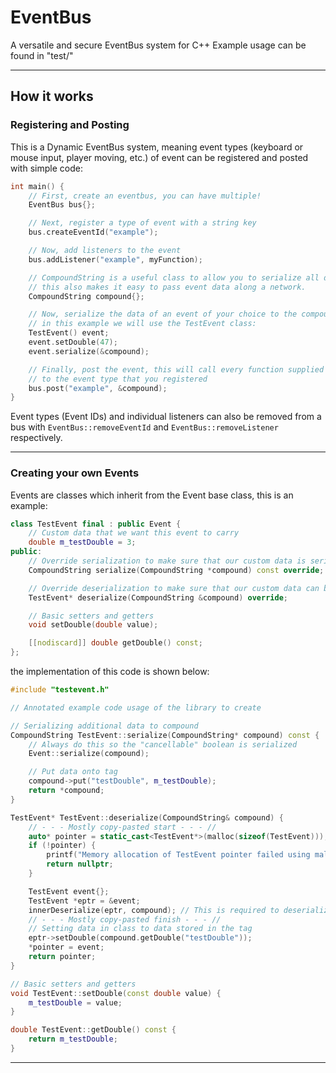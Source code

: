 # EventBus
 A versatile and secure EventBus system for C++
Example usage can be found in "test/"

---

## How it works
### Registering and Posting
This is a Dynamic EventBus system, meaning event types (keyboard or mouse input, player moving, etc.) of event can be registered and posted with simple code:
```cpp
int main() {
    // First, create an eventbus, you can have multiple!
    EventBus bus{};

    // Next, register a type of event with a string key
    bus.createEventId("example");

    // Now, add listeners to the event
    bus.addListener("example", myFunction);

    // CompoundString is a useful class to allow you to serialize all data to a string,
    // this also makes it easy to pass event data along a network.
    CompoundString compound{};

    // Now, serialize the data of an event of your choice to the compound,
    // in this example we will use the TestEvent class:
    TestEvent() event;
    event.setDouble(47);
    event.serialize(&compound);

    // Finally, post the event, this will call every function supplied as a listener
    // to the event type that you registered
    bus.post("example", &compound);
}
```

Event types (Event IDs) and individual listeners can also be removed from a bus with `EventBus::removeEventId` and `EventBus::removeListener` respectively.

---

### Creating your own Events
Events are classes which inherit from the Event base class, this is an example:
```cpp
class TestEvent final : public Event {
    // Custom data that we want this event to carry
    double m_testDouble = 3;
public:
    // Override serialization to make sure that our custom data is serialized
    CompoundString serialize(CompoundString *compound) const override;

    // Override deserialization to make sure that our custom data can be retrieved
    TestEvent* deserialize(CompoundString &compound) override;

    // Basic setters and getters
    void setDouble(double value);

    [[nodiscard]] double getDouble() const;
};
```

the implementation of this code is shown below:
```cpp
#include "testevent.h"

// Annotated example code usage of the library to create

// Serializing additional data to compound
CompoundString TestEvent::serialize(CompoundString* compound) const {
    // Always do this so the "cancellable" boolean is serialized
    Event::serialize(compound);

    // Put data onto tag
    compound->put("testDouble", m_testDouble);
    return *compound;
}

TestEvent* TestEvent::deserialize(CompoundString& compound) {
    // - - - Mostly copy-pasted start - - - //
    auto* pointer = static_cast<TestEvent*>(malloc(sizeof(TestEvent)));
    if (!pointer) {
        printf("Memory allocation of TestEvent pointer failed using malloc\n");
        return nullptr;
    }

    TestEvent event{};
    TestEvent *eptr = &event;
    innerDeserialize(eptr, compound); // This is required to deserialize cancellation bool
    // - - - Mostly copy-pasted finish - - - //
    // Setting data in class to data stored in the tag
    eptr->setDouble(compound.getDouble("testDouble"));
    *pointer = event;
    return pointer;
}

// Basic setters and getters
void TestEvent::setDouble(const double value) {
    m_testDouble = value;
}

double TestEvent::getDouble() const {
    return m_testDouble;
}
```

- - -